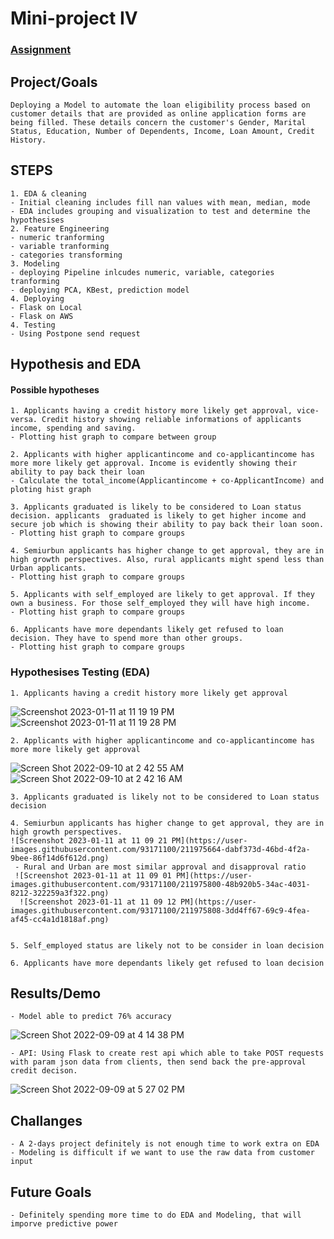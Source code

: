 # Mini-project IV

### [Assignment](assignment.md)

## Project/Goals

    Deploying a Model to automate the loan eligibility process based on customer details that are provided as online application forms are being filled. These details concern the customer's Gender, Marital Status, Education, Number of Dependents, Income, Loan Amount, Credit History.

## STEPS

    1. EDA & cleaning
    - Initial cleaning includes fill nan values with mean, median, mode
    - EDA includes grouping and visualization to test and determine the hypothesises
    2. Feature Engineering
    - numeric tranforming
    - variable tranforming
    - categories transforming
    3. Modeling
    - deploying Pipeline inlcudes numeric, variable, categories tranforming
    - deploying PCA, KBest, prediction model
    4. Deploying
    - Flask on Local
    - Flask on AWS
    4. Testing
    - Using Postpone send request

## Hypothesis and EDA
#### Possible hypotheses

    1. Applicants having a credit history more likely get approval, vice-versa. Credit history showing reliable informations of applicants income, spending and saving.
    - Plotting hist graph to compare between group

    2. Applicants with higher applicantincome and co-applicantincome has more more likely get approval. Income is evidently showing their ability to pay back their loan
    - Calculate the total_income(Applicantincome + co-ApplicantIncome) and ploting hist graph

    3. Applicants graduated is likely to be considered to Loan status decision. applicants  graduated is likely to get higher income and secure job which is showing their ability to pay back their loan soon.
    - Plotting hist graph to compare groups

    4. Semiurbun applicants has higher change to get approval, they are in high growth perspectives. Also, rural applicants might spend less than Urban applicants.
    - Plotting hist graph to compare groups

    5. Applicants with self_employed are likely to get approval. If they own a business. For those self_employed they will have high income.
    - Plotting hist graph to compare groups

    6. Applicants have more dependants likely get refused to loan decision. They have to spend more than other groups.
    - Plotting hist graph to compare groups

### Hypothesises Testing (EDA) 
    1. Applicants having a credit history more likely get approval
![Screenshot 2023-01-11 at 11 19 19 PM](https://user-images.githubusercontent.com/93171100/211975213-678df4a7-894e-4d2d-b82c-a607b4dc6251.png) 
![Screenshot 2023-01-11 at 11 19 28 PM](https://user-images.githubusercontent.com/93171100/211975260-36a9386e-1d9a-4bec-abc8-ef2e34e18ce6.png)

    2. Applicants with higher applicantincome and co-applicantincome has more more likely get approval
 ![Screen Shot 2022-09-10 at 2 42 55 AM](https://user-images.githubusercontent.com/93171100/189472681-069179f1-7f1b-4017-ba52-c065518807cf.png)![Screen Shot 2022-09-10 at 2 42 16 AM](https://user-images.githubusercontent.com/93171100/189472687-81a1c1a2-3de9-4436-8f1d-20ceccabde51.png)



    3. Applicants graduated is likely not to be considered to Loan status decision

    4. Semiurbun applicants has higher change to get approval, they are in high growth perspectives.
    ![Screenshot 2023-01-11 at 11 09 21 PM](https://user-images.githubusercontent.com/93171100/211975664-dabf373d-46bd-4f2a-9bee-86f14d6f612d.png)
     - Rural and Urban are most similar approval and disapproval ratio
     ![Screenshot 2023-01-11 at 11 09 01 PM](https://user-images.githubusercontent.com/93171100/211975800-48b920b5-34ac-4031-8212-322259a3f322.png)
      ![Screenshot 2023-01-11 at 11 09 12 PM](https://user-images.githubusercontent.com/93171100/211975808-3dd4ff67-69c9-4fea-af45-cc4a1d1818af.png)

    
    5. Self_employed status are likely not to be consider in loan decision
    
    6. Applicants have more dependants likely get refused to loan decision

## Results/Demo
    - Model able to predict 76% accuracy
![Screen Shot 2022-09-09 at 4 14 38 PM](https://user-images.githubusercontent.com/93171100/189472775-52254d56-ce7e-4f58-8383-0c95505238b2.png)

    - API: Using Flask to create rest api which able to take POST requests with param json data from clients, then send back the pre-approval credit decison.
    
![Screen Shot 2022-09-09 at 5 27 02 PM](https://user-images.githubusercontent.com/93171100/189472782-a864e085-2fc9-42cf-a7fe-e82863cf4400.png)

## Challanges 
    - A 2-days project definitely is not enough time to work extra on EDA
    - Modeling is difficult if we want to use the raw data from customer input

## Future Goals
    - Definitely spending more time to do EDA and Modeling, that will imporve predictive power
